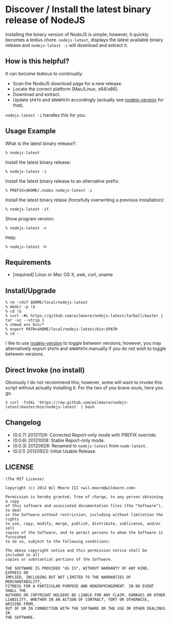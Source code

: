 Discover / Install the latest binary release of NodeJS
========================================================

Installing the binary version of NodeJS is simple; however, it quickly becomes a tedius chore. `nodejs-latest`, displays the latest available binary release and `nodejs-latest -i` will download and extract it.


How is this helpful?
------------------------------

It can become tedious to continually:

-   Scan the NodeJS download page for a new release.
-   Locate the correct platform (Mac/Linux, x64/x86).
-   Download and extract.
-   Update `$PATH` and `$MANPATH` accordingly (actually see [nodejs-version][nodejs-version] for that).

`nodejs-latest -i` handles this for you.


Usage Example
------------------------------

What is the latest binary release?:

    % nodejs-latest

Install the latest binary release:

    % nodejs-latest -i

Install the latest binary release to an alternative prefix:

    % PREFIX=$HOME/.nodes nodejs-latest -i

Install the latest binary relase (forcefully overwriting a previous installation):

    % nodejs-latest -if

Show program version:

    % nodejs-latest -v

Help:

    % nodejs-latest -h


Requirements
------------------------------

*   [required] Linux or Mac OS X, awk, curl, uname


Install/Upgrade
------------------------------

    % rm -rdif $HOME/local/nodejs-latest
    % mkdir -p !$
    % cd !$
    % curl -#L https://github.com/wilmoore/nodejs-latest/tarball/master | tar -xz --strip 1
    % chmod a+x bin/*
    % export PATH=$HOME/local/nodejs-latest/bin:$PATH
    % cd -

I like to use [nodejs-version][nodejs-version] to toggle between versions; however, you may alternatively export `$PATH` and `$MANPATH` manually if you do not wish to toggle between versions.


Direct Invoke (no install)
------------------------------

Obviously I do not recommend this; however, some will want to invoke this script without actually installing it. For the two of you brave souls, here you go.

    % curl -fsSkL 'https://raw.github.com/wilmoore/nodejs-latest/master/bin/nodejs-latest' | bash


Changelog
------------------------------

-   (0.0.7) 20121126: Corrected Report-only mode with PREFIX override.
-   (0.0.6) 20121008: Stable Report-only mode.
-   (0.0.3) 20120926: Renamed to `nodejs-latest` from `node-latest`.
-   (0.0.1) 20120923: Initial Usable Release.


LICENSE
------------------------------

    (The MIT License)

    Copyright (c) 2012 Wil Moore III <wil.moore@wilmoore.com>

    Permission is hereby granted, free of charge, to any person obtaining a copy
    of this software and associated documentation files (the "Software"), to deal
    in the Software without restriction, including without limitation the rights
    to use, copy, modify, merge, publish, distribute, sublicense, and/or sell
    copies of the Software, and to permit persons to whom the Software is furnished
    to do so, subject to the following conditions:
    
    The above copyright notice and this permission notice shall be included in all
    copies or substantial portions of the Software.
    
    THE SOFTWARE IS PROVIDED "AS IS", WITHOUT WARRANTY OF ANY KIND, EXPRESS OR
    IMPLIED, INCLUDING BUT NOT LIMITED TO THE WARRANTIES OF MERCHANTABILITY,
    FITNESS FOR A PARTICULAR PURPOSE AND NONINFRINGEMENT. IN NO EVENT SHALL THE
    AUTHORS OR COPYRIGHT HOLDERS BE LIABLE FOR ANY CLAIM, DAMAGES OR OTHER
    LIABILITY, WHETHER IN AN ACTION OF CONTRACT, TORT OR OTHERWISE, ARISING FROM,
    OUT OF OR IN CONNECTION WITH THE SOFTWARE OR THE USE OR OTHER DEALINGS IN
    THE SOFTWARE.



[nodejs-version]: http://github.com/wilmoore/nodejs-version
